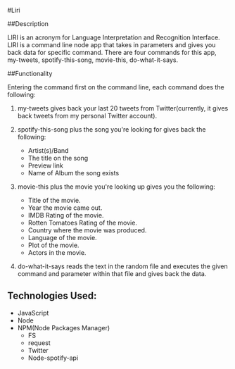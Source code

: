 #Liri

##Description

LIRI is an acronym for Language Interpretation and Recognition Interface. LIRI is a command line node app that takes in parameters and gives you back data for specific command. There are four commands for this app, my-tweets, spotify-this-song, movie-this, do-what-it-says.

##Functionality

Entering the command first on the command line, each command does the following: 

1. my-tweets gives back your last 20 tweets from Twitter(currently, it gives back tweets from my personal Twitter account).

1. spotify-this-song plus the song you're looking for gives back the following:

 	* Artist(s)/Band
	* The title on the song
	* Preview link
	* Name of Album the song exists

1. movie-this plus the movie you're looking up gives you the following:
	* Title of the movie.
	* Year the movie came out.
	* IMDB Rating of the movie.
	* Rotten Tomatoes Rating of the movie.
	* Country where the movie was produced.
	* Language of the movie.
	* Plot of the movie.
	* Actors in the movie.

1. do-what-it-says reads the text in the random file and executes the given command and parameter within that file and gives back the data.

<h2>Technologies Used:</h2>

* JavaScript
* Node
* NPM(Node Packages Manager)
	* FS
	* request
	* Twitter
	* Node-spotify-api
	



